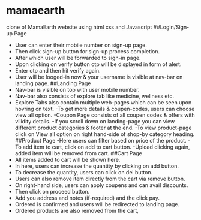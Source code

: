 # mamaearth
clone of MamaEarth website using html css and Javascript 
##Login/Sign-up Page
- User can enter their mobile number on sign-up page.
- Then click sign-up button for sign-up process completion.
- After which user will be forwarded to sign-in page.
- Upon clicking on verify button otp will be displayed in form of alert.
- Enter otp and then hit verify again.
- User will be looged-in now & your username is visible at nav-bar on landing page.
##Landing Page
- Nav-bar is visible on top with user mobile number.
- Nav-bar also consists of explore tab like medicine, wellness etc.
- Explore Tabs also contain multiple web-pages which can be seen upon hovring on text.
-To get more details & coupen-codes, users can choose view all option.
-Coupon Page consists of all coupen codes & offers with vilidity details.
-If you scroll down on landing-page you can view different product categories & footer at the end.
-To view product-page click on View all option on right hand-side of shop-by category heading.
##Product Page
-Here users can filter based on price of the product.
-To add item to cart, click on add to cart button.
-Upload clicking again, added item will be removed from cart.
##Cart Page
- All items added to cart will be shown here.
- In here, users can increase the quantity by clicking on add button.
- To decrease the quantity, users can click on del button.
- Users can also remove item directly from the cart via remove button.
- On right-hand side, users can apply coupens and can avail discounts.
- Then click on proceed button.
- Add you address and notes (if-required) and the click pay.
- Ordered is confirmed and users will be redirected to landing page.
- Ordered products are also removed from the cart,

